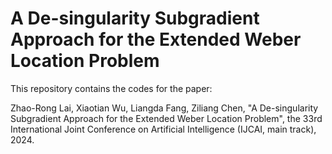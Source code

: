 #  A De-singularity Subgradient Approach for the Extended Weber Location Problem
This repository contains the codes for the paper: 

Zhao-Rong Lai, Xiaotian Wu, Liangda Fang, Ziliang Chen, "A De-singularity Subgradient Approach for the Extended Weber Location Problem", the 33rd International Joint Conference on Artificial Intelligence (IJCAI, main track), 2024.
